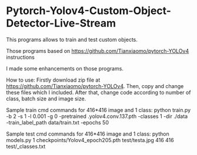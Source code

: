 # Pytorch-Yolov4-Custom-Object-Detector-Live-Stream
This programs allows to train and test custom objects.

Those programs based on https://github.com/Tianxiaomo/pytorch-YOLOv4 instructions

I made some enhancements on those programs.


How to use:
Firstly download zip file at https://github.com/Tianxiaomo/pytorch-YOLOv4. Then, copy and change these files which I included. After that, change code according to number of class, batch size and image size.

Sample train cmd commands for 416*416 image and 1 class:
python train.py -b 2 -s 1 -l 0.001 -g 0 -pretrained .yolov4.conv.137.pth -classes 1 -dir ./data -train_label_path data/train.txt -epochs 50

Sample test cmd commands for 416*416 image and 1 class:
python models.py 1 checkpoints/Yolov4_epoch205.pth test/testa.jpg 416 416 test/_classes.txt

